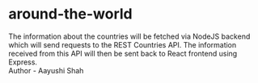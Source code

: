 # around-the-world

The information about the countries will be fetched via NodeJS backend which will send requests to the REST Countries API. The information received from this API will then be sent back to React frontend using Express.
<br/>
Author - Aayushi Shah
